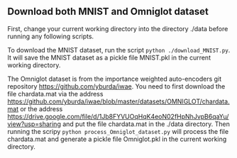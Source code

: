 ## Download both MNIST and Omniglot dataset

First, change your current working directory into the directory ./data before running any following scripts.

To download the MNIST dataset, run the script `python ./download_MNIST.py`.
It will save the MNIST dataset as a pickle file MNIST.pkl in the current working directory.

The Omniglot dataset is from the importance weighted auto-encoders git repository https://github.com/yburda/iwae.
You need to first download the file chardata.mat via the address https://github.com/yburda/iwae/blob/master/datasets/OMNIGLOT/chardata.mat or the address https://drive.google.com/file/d/1Jb8FYVUOqHqK4eoN02fHpNhJvpB6qaYu/view?usp=sharing and put the file chardata.mat in the ./data directory.
Then running the scripy `python process_Omniglot_dataset.py`  will process the file chardata.mat and generate a pickle file Omniglot.pkl in the current working directory.

